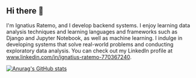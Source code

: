 ## Hi there 👋

I'm Ignatius Ratemo, and I develop backend systems. I enjoy learning data analysis techniques and learning languages and frameworks such as Django and Jupyter Notebook, as well as machine learning. I indulge in developing systems that solve real-world problems and conducting exploratory data analysis. You can check out my LinkedIn profile at www.linkedin.com/in/ignatius-ratemo-770367240.

[![Anurag's GitHub stats](https://github-readme-stats.vercel.app/api?username=ignatiusratemo26)](https://github.com/anuraghazra/github-readme-stats)
